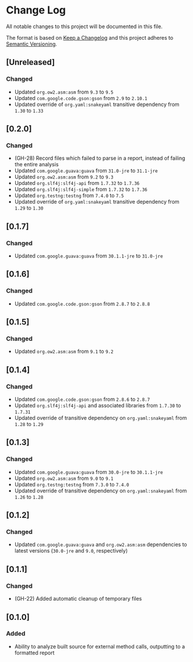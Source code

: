 # Change Log
All notable changes to this project will be documented in this file.

The format is based on [Keep a Changelog](http://keepachangelog.com/)
and this project adheres to [Semantic Versioning](http://semver.org/).

## [Unreleased]
### Changed
- Updated `org.ow2.asm:asm` from `9.3` to `9.5`
- Updated `com.google.code.gson:gson` from `2.9` to `2.10.1`
- Updated override of `org.yaml:snakeyaml` transitive dependency from `1.30` to `1.33`

## [0.2.0]
### Changed
- (GH-28) Record files which failed to parse in a report, instead of failing the entire analysis
- Updated `com.google.guava:guava` from `31.0-jre` to `31.1-jre`
- Updated `org.ow2.asm:asm` from `9.2` to `9.3`
- Updated `org.slf4j:slf4j-api` from `1.7.32` to `1.7.36`
- Updated `org.slf4j:slf4j-simple` from `1.7.32` to `1.7.36`
- Updated `org.testng:testng` from `7.4.0` to `7.5`
- Updated override of `org.yaml:snakeyaml` transitive dependency from `1.29` to `1.30`

## [0.1.7]
### Changed
- Updated `com.google.guava:guava` from `30.1.1-jre` to `31.0-jre`

## [0.1.6]
### Changed
- Updated `com.google.code.gson:gson` from `2.8.7` to `2.8.8`

## [0.1.5]
### Changed
- Updated `org.ow2.asm:asm` from `9.1` to `9.2`

## [0.1.4]
### Changed
- Updated `com.google.code.gson:gson` from `2.8.6` to `2.8.7`
- Updated `org.slf4j:slf4j-api` and associated libraries from `1.7.30` to `1.7.31`
- Updated override of transitive dependency on `org.yaml:snakeyaml` from `1.28` to `1.29`

## [0.1.3]
### Changed
- Updated `com.google.guava:guava` from `30.0-jre` to `30.1.1-jre`
- Updated `org.ow2.asm:asm` from `9.0` to `9.1`
- Updated `org.testng:testng` from `7.3.0` to `7.4.0`
- Updated override of transitive dependency on `org.yaml:snakeyaml` from `1.26` to `1.28`

## [0.1.2]
### Changed
- Updated `com.google.guava:guava` and `org.ow2.asm:asm` dependencies to latest versions (`30.0-jre` and `9.0`, respectively)

## [0.1.1]
### Changed
- (GH-22) Added automatic cleanup of temporary files

## [0.1.0]
### Added
- Ability to analyze built source for external method calls, outputting to a formatted report
